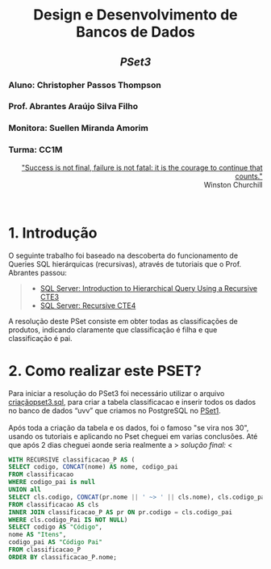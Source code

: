 <div align="center">
  
 # **Design e Desenvolvimento de Bancos de Dados**
 ## *PSet3*
</div>

### Aluno: Christopher Passos Thompson
### Prof. Abrantes Araújo Silva Filho
### Monitora: Suellen Miranda Amorim
### Turma: CC1M

<div align="right">

["Success is not final, failure is not fatal: it is the courage to continue that counts."](https://winstonchurchill.org/)
  <br>
Winston Churchill
</div>

<br>

# **1. Introdução**
O seguinte trabalho foi baseado na descoberta do funcionamento de Queries SQL hierárquicas (recursivas), através de tutoriais que o Prof. Abrantes passou:
> - [SQL Server: Introduction to Hierarchical Query Using a Recursive CTE3](https://blog.sqlauthority.com/2012/04/24/sql-server-introduction-to-hierarchical-query-using-a-recursive-cte-a-primer)
> - [SQL Server: Recursive CTE4](https://www.sqlservertutorial.net/sql-server-basics/sql-server-recursive-cte)

A resolução deste PSet consiste em obter todas as classificações de produtos, indicando claramente que classificação é filha e que classificação é pai.

# **2. Como realizar este PSET?**
Para iniciar a resolução do PSet3 foi necessário utilizar o arquivo [criaçãopset3.sql](https://github.com/Christhopas/uvv_bd_1_cc1m/blob/main/Pset3/cria%C3%A7%C3%A3opset3.sql), para criar a tabela
classificacao e inserir todos os dados no banco de dados “uvv” que criamos no PostgreSQL no [PSet1](https://github.com/Christhopas/uvv_bd_1_cc1m/blob/main/Pset1/scriptpostgres.sql). <br>
<br>
Após toda a criação da tabela e os dados, foi o famoso "se vira nos 30", usando os tutoriais e aplicando no Pset cheguei em varias conclusões. Até que após 2 dias cheguei aonde seria realmente a  > *solução final:* <
<br>
~~~SQL
WITH RECURSIVE classificacao_P AS (
SELECT codigo, CONCAT(nome) AS nome, codigo_pai
FROM classificacao
WHERE codigo_pai is null
UNION all
SELECT cls.codigo, CONCAT(pr.nome || ' ~> ' || cls.nome), cls.codigo_pai
FROM classificacao AS cls
INNER JOIN classificacao_P AS pr ON pr.codigo = cls.codigo_pai
WHERE cls.codigo_Pai IS NOT NULL)
SELECT codigo AS "Código",
nome AS "Itens",
codigo_pai AS "Código Pai"
FROM classificacao_P 
ORDER BY classificacao_P.nome;
~~~~
